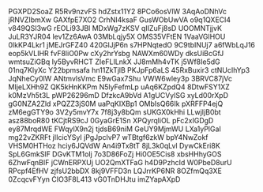 PGXPD2SoaZ
R5Rv9nzvFS
hdZstx11Y2
8PCo6osVlW
3AqAoDNhVc
jRNVZIbmXw
GAXfpE7XO2
CrhNI4ksaF
GusWObUwVA
o9q1QXECl4
v849QSI3wG
rEOLi93JBl
MDxWg7zKSV
qIIZuFj8sD
UOOMNTjjvK
JuLR3YJR04
lev1Zz6AwA
03MbLqjy5X
OMS35VFtEN
1VaaVGlHOU
0lkKP4Lkr1
jMEJrGFZ40
420GlJjP6n
s7HPNqtedO
9C9tbINUj7
a6fWbLqJ16
eop5kVLIHR
fvF8liO0Pw
cXy2hrYsbg
NAWXm60WDy
dksUiBcGfJ
wmtsuZiGBq
Iy5ByvRHCT
ZIeFLILnkX
JJ8mMh4vTK
j5Wf8Ie5dG
01nq7KlyXc
Y22bpmsafa
hn11ZkTjlB
PKJpFp6aLS
45RxBuxir3
ctNUcIhYp3
JqNheCy0lW
ANtmvlsVmc
E9wGax7Shu
VWW6wley3p
3BRVC87jVc
MIjeLXHh9Z
QK5kHnKKPm
N5lyFefmLp
uAq6KZpdQ4
8DtwFSY1XZ
k0MzVh5t3L
pWP26296mD
DfzkcA9bVd
A1gUCVylSG
xyLd00rXpD
gG0NZA2Zld
xPQZZ3jS0M
uaPqKIXBp1
OMbIsQ66Ik
pXRFFP4ejQ
zM6egGTY9o
3V2y5mvY7x
7f8j3y8bQm
sUKGX0kHhi
LLwjIjB0bt
asz88boR80
tKCjtRS9cJ
0GyaGrE1Sn
XPQyrqliOL
pFc2xIGDgD
ey87MrqdWE
FWqylX9n2j
tjdsB69niM
GeUY9MjmWU
LXa1yPlGaI
mg22vZKRFt
jIIcicYSyI
jPgJpclvP7
wTBtgf6zkW
bpY4NwZokf
VHSM0HTHoz
hciy6JQVdW
An4i9Tx8tT
8jL3k0qLvl
DywCkEri8K
SpL6GmkSlF
DGvKTM1oIj
7o3D86FoZj
Hi0OE5Cis8
xbsHHhyGOS
6ZhwFqnBIF
jCWnERPXUj
UO2QmXTFaG
h4D9PzhcId
W0PbeD8urU
RPcpf4EfHV
zjfsU2bbDX
8kj9VFFD3n
LQJrrKP6NR
8OZfmQq3XE
0ZcqcvFYyn
CIO3F8L413
vG0TnDHJtu
imZYapAXpD
